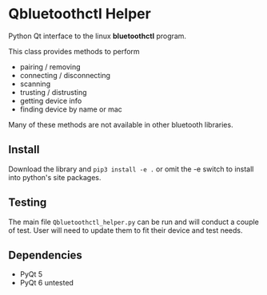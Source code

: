 # Qbluetoothctl Helper

Python Qt interface to the linux **bluetoothctl** program.

This class provides methods to perform 
  - pairing / removing
  - connecting / disconnecting 
  - scanning
  - trusting / distrusting
  - getting device info
  - finding device by name or mac

Many of these methods are not available in other bluetooth libraries.

## Install
Download the library and ```pip3 install -e .``` or omit the -e switch to install into python's site packages.

## Testing
The main file ```Qbluetoothctl_helper.py``` can be run and will conduct a couple of test.
User will need to update them to fit their device and test needs.

## Dependencies
- PyQt 5
- PyQt 6 untested

